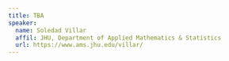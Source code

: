 ```yaml
---
title: TBA
speaker:
  name: Soledad Villar
  affil: JHU, Department of Applied Mathematics & Statistics
  url: https://www.ams.jhu.edu/villar/
---
```


